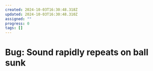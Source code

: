 ```yaml
---
created: 2024-10-03T16:30:48.318Z
updated: 2024-10-03T16:30:48.310Z
assigned: ""
progress: 0
tags: []
---
```


# Bug: Sound rapidly repeats on ball sunk
